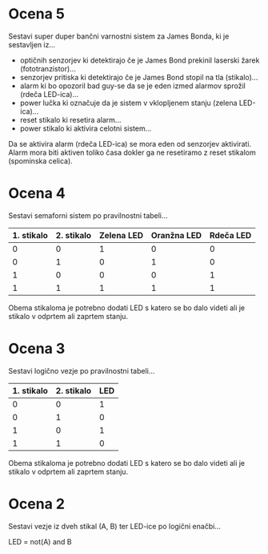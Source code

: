
# Ocena 5
Sestavi super duper bančni varnostni sistem za James Bonda, ki je sestavljen iz...

* optičnih senzorjev ki detektirajo če je James Bond prekinil laserski žarek (fototranzistor)...
* senzorjev pritiska ki detektirajo če je James Bond stopil na tla (stikalo)...
* alarm ki bo opozoril bad guy-se da se je eden izmed alarmov sprožil (rdeča LED-ica)...
* power lučka ki označuje da je sistem v vklopljenem stanju (zelena LED-ica)... 
* reset stikalo ki resetira alarm...
* power stikalo ki aktivira celotni sistem...

Da se aktivira alarm (rdeča LED-ica) se mora eden od senzorjev aktivirati.
Alarm mora biti aktiven toliko časa dokler ga ne resetiramo z reset stikalom (spominska celica).

# Ocena 4
Sestavi semaforni sistem po pravilnostni tabeli...

| 1. stikalo | 2. stikalo | Zelena LED | Oranžna LED | Rdeča LED |
|------------|------------|------------|-------------|-----------|
| 0          | 0          | 1          | 0           | 0         |
| 0          | 1          | 0          | 1           | 0         |
| 1          | 0          | 0          | 0           | 1         |
| 1          | 1          | 1          | 1           | 1         |

Obema stikaloma je potrebno dodati LED s katero se bo dalo videti ali je stikalo v odprtem ali zaprtem stanju.

# Ocena 3
Sestavi logično vezje po pravilnostni tabeli...

| 1. stikalo | 2. stikalo | LED  |
|------------|------------|------|
| 0          | 0          | 1    |
| 0          | 1          | 0    |
| 1          | 0          | 1    |
| 1          | 1          | 0    |

Obema stikaloma je potrebno dodati LED s katero se bo dalo videti ali je stikalo v odprtem ali zaprtem stanju.

# Ocena 2
Sestavi vezje iz dveh stikal (A, B) ter LED-ice po logični enačbi...

LED = not(A) and B
